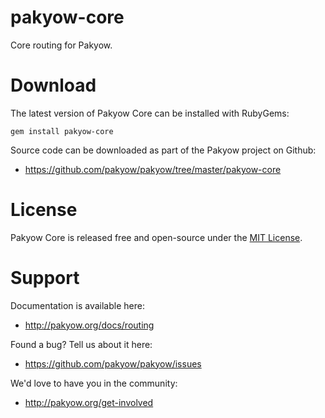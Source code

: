 # pakyow-core

Core routing for Pakyow.

# Download

The latest version of Pakyow Core can be installed with RubyGems:

```
gem install pakyow-core
```

Source code can be downloaded as part of the Pakyow project on Github:

- https://github.com/pakyow/pakyow/tree/master/pakyow-core

# License

Pakyow Core is released free and open-source under the [MIT
License](http://opensource.org/licenses/MIT).

# Support

Documentation is available here:

- http://pakyow.org/docs/routing

Found a bug? Tell us about it here:

- https://github.com/pakyow/pakyow/issues

We'd love to have you in the community:

- http://pakyow.org/get-involved
